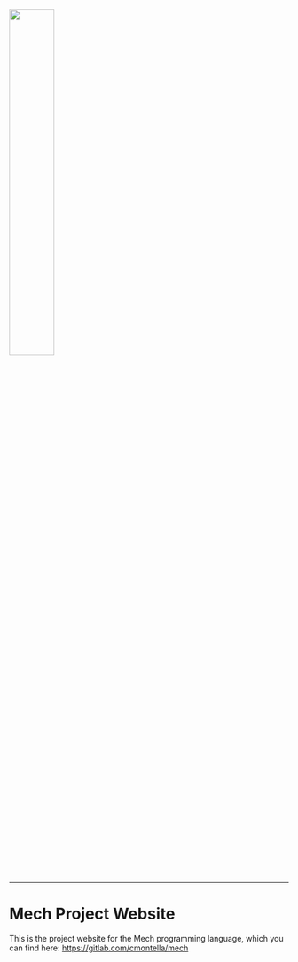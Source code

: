 <img width="40%" height="40%" src="https://mechlang.net/img/logo.png">

---

# Mech Project Website

This is the project website for the Mech programming language, which you can find here: https://gitlab.com/cmontella/mech